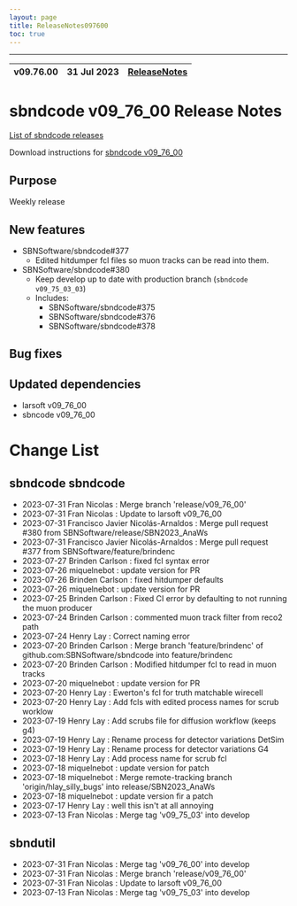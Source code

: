 ```yaml
---
layout: page
title: ReleaseNotes097600
toc: true
---
```


-----------------------------------------------------------------------------
| v09.76.00 | 31 Jul 2023 | [ReleaseNotes](ReleaseNotes097600.html) |
| --- | --- | --- |



sbndcode v09_76_00 Release Notes
=======================================================================================

[List of sbndcode releases](List_of_SBND_code_releases.html)

Download instructions for [sbndcode v09_76_00](http://scisoft.fnal.gov/scisoft/bundles/sbnd/v09_76_00/sbndcode-v09_76_00.html)

Purpose
---------------------------------------------------
Weekly release

New features
---------------------------------------------------
- SBNSoftware/sbndcode#377
  - Edited hitdumper fcl files so muon tracks can be read into them. 
- SBNSoftware/sbndcode#380
  - Keep develop up to date with production branch (`sbndcode v09_75_03_03`)
  - Includes:
    - SBNSoftware/sbndcode#375
    - SBNSoftware/sbndcode#376
    - SBNSoftware/sbndcode#378

Bug fixes
---------------------------------------------------

Updated dependencies
---------------------------------------------------
- larsoft v09_76_00
- sbncode v09_76_00

Change List
==========================================

sbndcode sbndcode
---------------------------------------------------

* 2023-07-31  Fran Nicolas : Merge branch 'release/v09_76_00'
* 2023-07-31  Fran Nicolas : Update to larsoft v09_76_00
* 2023-07-31  Francisco Javier Nicolás-Arnaldos : Merge pull request #380 from SBNSoftware/release/SBN2023_AnaWs
* 2023-07-31  Francisco Javier Nicolás-Arnaldos : Merge pull request #377 from SBNSoftware/feature/brindenc
* 2023-07-27  Brinden Carlson : fixed fcl syntax error
* 2023-07-26  miquelnebot : update version for PR
* 2023-07-26  Brinden Carlson : fixed hitdumper defaults
* 2023-07-26  miquelnebot : update version for PR
* 2023-07-25  Brinden Carlson : Fixed CI error by defaulting to not running the muon producer
* 2023-07-24  Brinden Carlson : commented muon track filter from reco2 path
* 2023-07-24  Henry Lay : Correct naming error
* 2023-07-20  Brinden Carlson : Merge branch 'feature/brindenc' of github.com:SBNSoftware/sbndcode into feature/brindenc
* 2023-07-20  Brinden Carlson : Modified hitdumper fcl to read in muon tracks
* 2023-07-20  miquelnebot : update version for PR
* 2023-07-20  Henry Lay : Ewerton's fcl for truth matchable wirecell
* 2023-07-20  Henry Lay : Add fcls with edited process names for scrub worklow
* 2023-07-19  Henry Lay : Add scrubs file for diffusion workflow (keeps g4)
* 2023-07-19  Henry Lay : Rename process for detector variations DetSim
* 2023-07-19  Henry Lay : Rename process for detector variations G4
* 2023-07-18  Henry Lay : Add process name for scrub fcl
* 2023-07-18  miquelnebot : update version for patch
* 2023-07-18  miquelnebot : Merge remote-tracking branch 'origin/hlay_silly_bugs' into release/SBN2023_AnaWs
* 2023-07-18  miquelnebot : update version fir a patch
* 2023-07-17  Henry Lay : well this isn't at all annoying
* 2023-07-13  Fran Nicolas : Merge tag 'v09_75_03' into develop

sbndutil
---------------------------------------------------

* 2023-07-31  Fran Nicolas : Merge tag 'v09_76_00' into develop
* 2023-07-31  Fran Nicolas : Merge branch 'release/v09_76_00'
* 2023-07-31  Fran Nicolas : Update to larsoft v09_76_00
* 2023-07-13  Fran Nicolas : Merge tag 'v09_75_03' into develop
